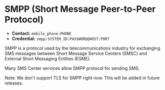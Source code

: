 # SMPP (Short Message Peer-to-Peer Protocol)
- **Contact:** `mobile_phone:PHONE`
- **Credential:** `smpp:SYSTEM_ID:PASSWORD@HOST:PORT`

SMPP is a protocol used by the telecommunications industry for exchanging SMS messages between Short Message Service Centers (SMSC) and External Short Messaging Entities (ESME).

Many SMS Center services allow SMPP protocol for sending SMS.

Note: We don't support TLS for SMPP right now. This will be added in future releases.
